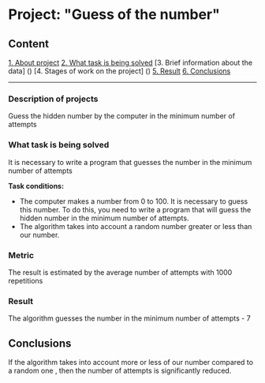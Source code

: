 # Project: "Guess of the number"

## Content

[1. About project](https://github.com/AleksandrFrom/HomeWork/blob/main/README.md)
[2. What task is being solved](https://github.com/AleksandrFrom/HomeWork/blob/main/README.md)
[3. Brief information about the data] ()
[4. Stages of work on the project] ()
[5. Result](https://github.com/AleksandrFrom/HomeWork/blob/main/README.md)
[6. Conclusions](https://github.com/AleksandrFrom/HomeWork/blob/main/README.md)
____
### Description of projects
Guess the hidden number by the computer in the minimum number of attempts

### What task is being solved
It is necessary to write a program that guesses the number in the minimum number of attempts

**Task conditions:** 
- The computer makes a number from 0 to 100.
It is necessary to guess this number. 
To do this, you need to write a program that will guess the hidden number in the minimum number of attempts.
- The algorithm takes into account a random number greater or less than our number.

### Metric
The result is estimated by the average number of attempts with 1000 repetitions

### Result
The algorithm guesses the number in the minimum number of attempts - 7

## Conclusions
If the algorithm takes into account more or less of our number compared to a random one , then the number of attempts is significantly reduced.

